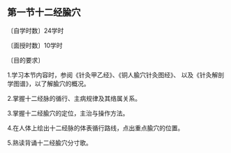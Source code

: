 ## 第一节十二经腧穴

〔自学时数〕24学时 

〔面授时数〕10学时 

〔目的要求〕

1.学习本节内容时，参阅《针灸甲乙经》、《铜人腧穴针灸图经》、 以及《针灸解剖学图谱》，以了解腧穴的概况。

2.掌握十二经脉的循行、主病规律及其络属关系。

3.掌握十二经腧穴的定位，主治与操作方法。

4.在人体上绘出十二经脉的体表循行路线，点出重点腧穴的位置。

5.熟读背诵十二经腧穴分寸歌。
